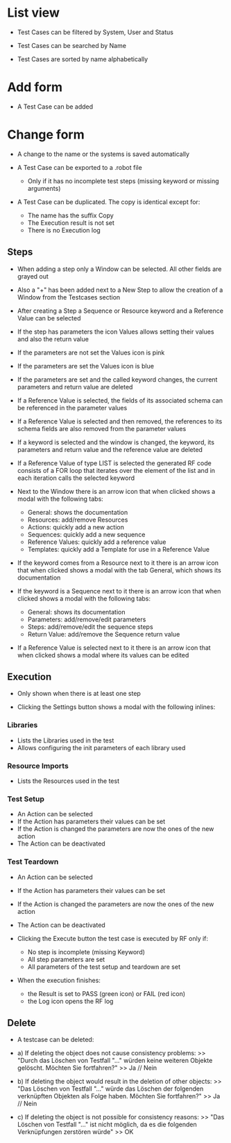 # List view

- Test Cases can be filtered by System, User and Status

- Test Cases can be searched by Name

- Test Cases are sorted by name alphabetically


# Add form

- A Test Case can be added


# Change form

- A change to the name or the systems is saved automatically

- A Test Case can be exported to a .robot file
    - Only if it has no incomplete test steps (missing keyword or missing arguments)

- A Test Case can be duplicated. The copy is identical except for:
    - The name has the suffix Copy
    - The Execution result is not set
    - There is no Execution log

## Steps

- When adding a step only a Window can be selected. All other fields are grayed out

- Also a "+" has been added next to a New Step to allow the creation of a Window from the Testcases section

- After creating a Step a Sequence or Resource keyword and a Reference Value can be selected

- If the step has parameters the icon Values allows setting their values and also the return value

- If the parameters are not set the Values icon is pink

- If the parameters are set the Values icon is blue

- If the parameters are set and the called keyword changes, the current parameters and return value are deleted

- If a Reference Value is selected, the fields of its associated schema can be referenced in the parameter values

- If a Reference Value is selected and then removed, the references to its schema fields are also removed from the parameter values

- If a keyword is selected and the window is changed, the keyword, its parameters and return value and the reference value are deleted

- If a Reference Value of type LIST is selected the generated RF code consists of a FOR loop that iterates over the element of the list and in each iteration calls the selected keyword

- Next to the Window there is an arrow icon that when clicked shows a modal with the following tabs:
    - General: shows the documentation
    - Resources: add/remove Resources
    - Actions: quickly add a new action
    - Sequences: quickly add a new sequence
    - Reference Values: quickly add a reference value
    - Templates: quickly add a Template for use in a Reference Value

- If the keyword comes from a Resource next to it there is an arrow icon that when clicked shows a modal with the tab General, which shows its documentation

- If the keyword is a Sequence next to it there is an arrow icon that when clicked shows a modal with the following tabs:
    - General: shows its documentation
    - Parameters: add/remove/edit parameters
    - Steps: add/remove/edit the sequence steps
    - Return Value: add/remove the Sequence return value

- If a Reference Value is selected next to it there is an arrow icon that when clicked shows a modal where its values can be edited


## Execution

- Only shown when there is at least one step

- Clicking the Settings button shows a modal with the following inlines:


### Libraries

- Lists the Libraries used in the test
- Allows configuring the init parameters of each library used


### Resource Imports

- Lists the Resources used in the test


### Test Setup

- An Action can be selected
- If the Action has parameters their values can be set
- If the Action is changed the parameters are now the ones of the new action
- The Action can be deactivated


### Test Teardown

- An Action can be selected
- If the Action has parameters their values can be set
- If the Action is changed the parameters are now the ones of the new action
- The Action can be deactivated


- Clicking the Execute button the test case is executed by RF only if:
    - No step is incomplete (missing Keyword)
    - All step parameters are set
    - All parameters of the test setup and teardown are set

- When the execution finishes:
    - the Result is set to PASS (green icon) or FAIL (red icon)
    - the Log icon opens the RF log
 

## Delete
- A testcase can be deleted:
- a) If deleting the object does not cause consistency problems: >> "Durch das Löschen von Testfall "..." würden keine weiteren Objekte gelöscht. Möchten Sie fortfahren?" >> Ja // Nein

- b) If deleting the object would result in the deletion of other objects: >> "Das Löschen von Testfall "..." würde das Löschen der folgenden verknüpften Objekten als Folge haben. Möchten Sie fortfahren?" >> Ja // Nein

- c) If deleting the object is not possible for consistency reasons: >> "Das Löschen von Testfall "..." ist nicht möglich, da es die folgenden Verknüpfungen zerstören würde" >> OK
